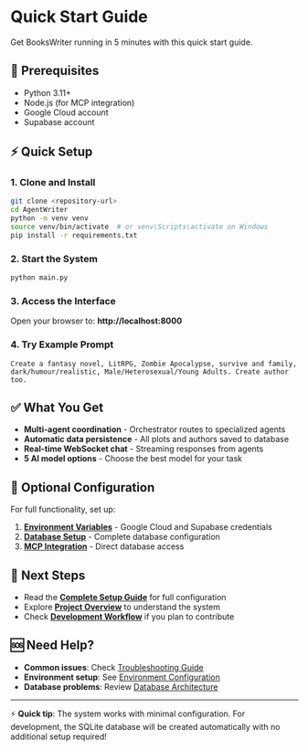 # Quick Start Guide

Get BooksWriter running in 5 minutes with this quick start guide.

## 🎯 Prerequisites

- Python 3.11+
- Node.js (for MCP integration)
- Google Cloud account
- Supabase account

## ⚡ Quick Setup

### 1. Clone and Install
```bash
git clone <repository-url>
cd AgentWriter
python -m venv venv
source venv/bin/activate  # or venv\Scripts\activate on Windows
pip install -r requirements.txt
```

### 2. Start the System
```bash
python main.py
```

### 3. Access the Interface
Open your browser to: **http://localhost:8000**

### 4. Try Example Prompt
```
Create a fantasy novel, LitRPG, Zombie Apocalypse, survive and family, dark/humour/realistic, Male/Heterosexual/Young Adults. Create author too.
```

## ✅ What You Get

- **Multi-agent coordination** - Orchestrator routes to specialized agents
- **Automatic data persistence** - All plots and authors saved to database
- **Real-time WebSocket chat** - Streaming responses from agents
- **5 AI model options** - Choose the best model for your task

## 🔧 Optional Configuration

For full functionality, set up:
1. **[Environment Variables](environment.md)** - Google Cloud and Supabase credentials
2. **[Database Setup](installation.md#database-setup)** - Complete database configuration
3. **[MCP Integration](../integrations/mcp-supabase.md)** - Direct database access

## 🚀 Next Steps

- Read the **[Complete Setup Guide](installation.md)** for full configuration
- Explore **[Project Overview](../architecture/overview.md)** to understand the system
- Check **[Development Workflow](../guides/development.md)** if you plan to contribute

## 🆘 Need Help?

- **Common issues**: Check [Troubleshooting Guide](../guides/troubleshooting.md)
- **Environment setup**: See [Environment Configuration](environment.md)
- **Database problems**: Review [Database Architecture](../architecture/database.md)

---

⚡ **Quick tip**: The system works with minimal configuration. For development, the SQLite database will be created automatically with no additional setup required!